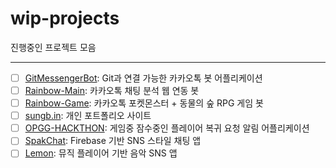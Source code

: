 # wip-projects
진행중인 프로젝트 모음

-----

- [ ] [GitMessengerBot](https://github.com/GitMessengerBot): Git과 연결 가능한 카카오톡 봇 어플리케이션
- [ ] [Rainbow-Main](https://github.com/rainbow-chatbot): 카카오톡 채팅 분석 웹 연동 봇
- [ ] [Rainbow-Game](https://github.com/rainbow-chatbot/rainbow-game): 카카오톡 포켓몬스터 + 동물의 숲 RPG 게임 봇
- [ ] [sungb.in](https://github.com/jisungbin/sungb.in): 개인 포트폴리오 사이트
- [ ] [OPGG-HACKTHON](https://github.com/OPGG-HACKTHON/mobile-b-android): 게임중 잠수중인 플레이어 복귀 요청 알림 어플리케이션
- [ ] [SpakChat](https://github.com/jisungbin/SpakChat): Firebase 기반 SNS 스타일 채팅 앱
- [ ] [Lemon](https://github.com/lemon-music): 뮤직 플레이어 기반 음악 SNS 앱
